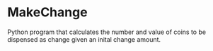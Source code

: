 # MakeChange

Python program that calculates the number and value of coins to be dispensed as change given an inital change amount. 

